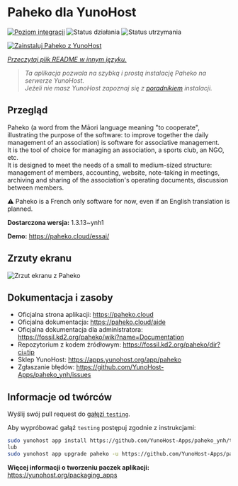 <!--
To README zostało automatycznie wygenerowane przez <https://github.com/YunoHost/apps/tree/master/tools/readme_generator>
Nie powinno być ono edytowane ręcznie.
-->

# Paheko dla YunoHost

[![Poziom integracji](https://apps.yunohost.org/badge/integration/paheko)](https://ci-apps.yunohost.org/ci/apps/paheko/)
![Status działania](https://apps.yunohost.org/badge/state/paheko)
![Status utrzymania](https://apps.yunohost.org/badge/maintained/paheko)

[![Zainstaluj Paheko z YunoHost](https://install-app.yunohost.org/install-with-yunohost.svg)](https://install-app.yunohost.org/?app=paheko)

*[Przeczytaj plik README w innym języku.](./ALL_README.md)*

> *Ta aplikacja pozwala na szybką i prostą instalację Paheko na serwerze YunoHost.*  
> *Jeżeli nie masz YunoHost zapoznaj się z [poradnikiem](https://yunohost.org/install) instalacji.*

## Przegląd

Paheko (a word from the Māori language meaning "to cooperate", illustrating the purpose of the software: to improve together the daily management of an association) is software for associative management.  
It is the tool of choice for managing an association, a sports club, an NGO, etc.  
It is designed to meet the needs of a small to medium-sized structure: management of members, accounting, website, note-taking in meetings, archiving and sharing of the association's operating documents, discussion between members.

⚠️ Paheko is a French only software for now, even if an English translation is planned.


**Dostarczona wersja:** 1.3.13~ynh1

**Demo:** <https://paheko.cloud/essai/>

## Zrzuty ekranu

![Zrzut ekranu z Paheko](./doc/screenshots/screenshot.png)

## Dokumentacja i zasoby

- Oficjalna strona aplikacji: <https://paheko.cloud>
- Oficjalna dokumentacja: <https://paheko.cloud/aide>
- Oficjalna dokumentacja dla administratora: <https://fossil.kd2.org/paheko/wiki?name=Documentation>
- Repozytorium z kodem źródłowym: <https://fossil.kd2.org/paheko/dir?ci=tip>
- Sklep YunoHost: <https://apps.yunohost.org/app/paheko>
- Zgłaszanie błędów: <https://github.com/YunoHost-Apps/paheko_ynh/issues>

## Informacje od twórców

Wyślij swój pull request do [gałęzi `testing`](https://github.com/YunoHost-Apps/paheko_ynh/tree/testing).

Aby wypróbować gałąź `testing` postępuj zgodnie z instrukcjami:

```bash
sudo yunohost app install https://github.com/YunoHost-Apps/paheko_ynh/tree/testing --debug
lub
sudo yunohost app upgrade paheko -u https://github.com/YunoHost-Apps/paheko_ynh/tree/testing --debug
```

**Więcej informacji o tworzeniu paczek aplikacji:** <https://yunohost.org/packaging_apps>
